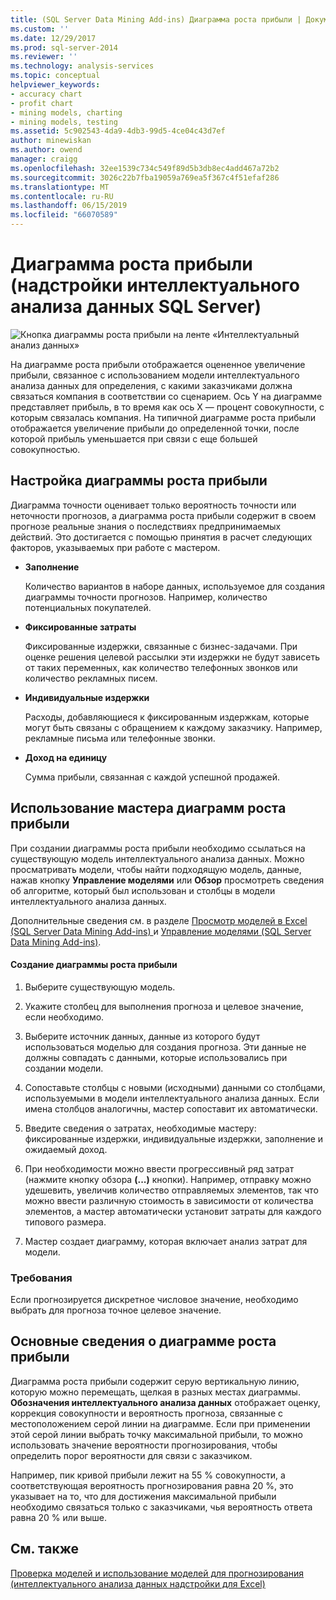 ```yaml
---
title: (SQL Server Data Mining Add-ins) Диаграмма роста прибыли | Документация Майкрософт
ms.custom: ''
ms.date: 12/29/2017
ms.prod: sql-server-2014
ms.reviewer: ''
ms.technology: analysis-services
ms.topic: conceptual
helpviewer_keywords:
- accuracy chart
- profit chart
- mining models, charting
- mining models, testing
ms.assetid: 5c902543-4da9-4db3-99d5-4ce04c43d7ef
author: minewiskan
ms.author: owend
manager: craigg
ms.openlocfilehash: 32ee1539c734c549f89d5b3db8ec4add467a72b2
ms.sourcegitcommit: 3026c22b7fba19059a769ea5f367c4f51efaf286
ms.translationtype: MT
ms.contentlocale: ru-RU
ms.lasthandoff: 06/15/2019
ms.locfileid: "66070589"
---
```

# <a name="profit-chart-sql-server-data-mining-add-ins"></a>Диаграмма роста прибыли (надстройки интеллектуального анализа данных SQL Server)
  ![Кнопка диаграммы роста прибыли на ленте «Интеллектуальный анализ данных»](media/dmc-profitchart.gif "Диаграмма роста прибыли кнопки на ленте «Интеллектуальный анализ данных»")  
  
 На диаграмме роста прибыли отображается оцененное увеличение прибыли, связанное с использованием модели интеллектуального анализа данных для определения, с какими заказчиками должна связаться компания в соответствии со сценарием. Ось Y на диаграмме представляет прибыль, в то время как ось X — процент совокупности, с которым связалась компания. На типичной диаграмме роста прибыли отображается увеличение прибыли до определенной точки, после которой прибыль уменьшается при связи с еще большей совокупностью.  
  
## <a name="configuring-the-profit-chart"></a>Настройка диаграммы роста прибыли  
 Диаграмма точности оценивает только вероятность точности или неточности прогнозов, а диаграмма роста прибыли содержит в своем прогнозе реальные знания о последствиях предпринимаемых действий. Это достигается с помощью принятия в расчет следующих факторов, указываемых при работе с мастером.  
  
-   **Заполнение**  
  
     Количество вариантов в наборе данных, используемое для создания диаграммы точности прогнозов. Например, количество потенциальных покупателей.  
  
-   **Фиксированные затраты**  
  
     Фиксированные издержки, связанные с бизнес-задачами. При оценке решения целевой рассылки эти издержки не будут зависеть от таких переменных, как количество телефонных звонков или количество рекламных писем.  
  
-   **Индивидуальные издержки**  
  
     Расходы, добавляющиеся к фиксированным издержкам, которые могут быть связаны с обращением к каждому заказчику. Например, рекламные письма или телефонные звонки.  
  
-   **Доход на единицу**  
  
     Сумма прибыли, связанная с каждой успешной продажей.  
  
## <a name="using-the-profit-chart-wizard"></a>Использование мастера диаграмм роста прибыли  
 При создании диаграммы роста прибыли необходимо ссылаться на существующую модель интеллектуального анализа данных. Можно просматривать модели, чтобы найти подходящую модель, данные, нажав кнопку **Управление моделями** или **Обзор** просмотреть сведения об алгоритме, который был использован и столбцы в модели интеллектуального анализа данных.  
  
 Дополнительные сведения см. в разделе [Просмотр моделей в Excel &#40;SQL Server Data Mining Add-ins&#41; ](browsing-models-in-excel-sql-server-data-mining-add-ins.md) и [Управление моделями &#40;SQL Server Data Mining Add-ins&#41;](manage-models-sql-server-data-mining-add-ins.md).  
  
#### <a name="to-create-a-profit-chart"></a>Создание диаграммы роста прибыли  
  
1.  Выберите существующую модель.  
  
2.  Укажите столбец для выполнения прогноза и целевое значение, если необходимо.  
  
3.  Выберите источник данных, данные из которого будут использоваться моделью для создания прогноза. Эти данные не должны совпадать с данными, которые использовались при создании модели.  
  
4.  Сопоставьте столбцы с новыми (исходными) данными со столбцами, используемыми в модели интеллектуального анализа данных. Если имена столбцов аналогичны, мастер сопоставит их автоматически.  
  
5.  Введите сведения о затратах, необходимые мастеру: фиксированные издержки, индивидуальные издержки, заполнение и ожидаемый доход.  
  
6.  При необходимости можно ввести прогрессивный ряд затрат (нажмите кнопку обзора **(...)**  кнопки). Например, отправку можно удешевить, увеличив количество отправляемых элементов, так что можно ввести различную стоимость в зависимости от количества элементов, а мастер автоматически установит затраты для каждого типового размера.  
  
7.  Мастер создает диаграмму, которая включает анализ затрат для модели.  
  
### <a name="requirements"></a>Требования  
 Если прогнозируется дискретное числовое значение, необходимо выбрать для прогноза точное целевое значение.  
  
## <a name="understanding-the-profit-chart"></a>Основные сведения о диаграмме роста прибыли  
 Диаграмма роста прибыли содержит серую вертикальную линию, которую можно перемещать, щелкая в разных местах диаграммы. **Обозначения интеллектуального анализа данных** отображает оценку, коррекция совокупности и вероятность прогноза, связанные с местоположением серой линии на диаграмме. Если при применении этой серой линии выбрать точку максимальной прибыли, то можно использовать значение вероятности прогнозирования, чтобы определить порог вероятности для связи с заказчиком.  
  
 Например, пик кривой прибыли лежит на 55 % совокупности, а соответствующая вероятность прогнозирования равна 20 %, это указывает на то, что для достижения максимальной прибыли необходимо связаться только с заказчиками, чья вероятность ответа равна 20 % или выше.  
  
## <a name="see-also"></a>См. также  
 [Проверка моделей и использование моделей для прогнозирования &#40;интеллектуального анализа данных надстройки для Excel&#41;](validating-models-and-using-models-for-prediction-data-mining-add-ins-for-excel.md)  
  
  
